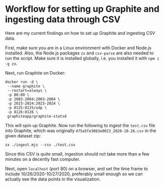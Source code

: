 # Workflow for setting up Graphite and ingesting data through CSV

Here are my current findings on how to set up Graphite and ingesting CSV data.

First, make sure you are in a Linux environment with Docker and Node.js installed. Also, the Node.js packages `zx` and `csv-parse` are also needed to run the script. Make sure it is installed globally, i.e. you installed it with `npm i -g zx`.

Next, run Graphite on Docker:

```console
docker run -d \
 --name graphite \
 --restart=always \
 -p 80:80 \
 -p 2003-2004:2003-2004 \
 -p 2023-2024:2023-2024 \
 -p 8125:8125/udp \
 -p 8126:8126 \
 graphiteapp/graphite-statsd
```

This will spin up Graphite. Now run the following to ingest the `test.csv` file into Graphite, which was originally `475a5fe3003e0023_2020-10-26.csv` in the given dataset zip:

```console
zx ./ingest.mjs --csv ./test.csv
```

Since this CSV is quite small, ingestion should not take more than a few minutes on a decently fast computer.

Next, open `localhost` (port 80) on a browser, and set the time frame to include 10/26/2020-10/27/2020, preferably small enough so we can actually see the data points in the visualization.